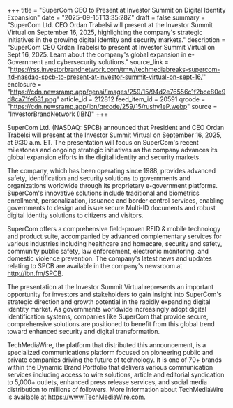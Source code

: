 +++
title = "SuperCom CEO to Present at Investor Summit on Digital Identity Expansion"
date = "2025-09-15T13:35:28Z"
draft = false
summary = "SuperCom Ltd. CEO Ordan Trabelsi will present at the Investor Summit Virtual on September 16, 2025, highlighting the company's strategic initiatives in the growing digital identity and security markets."
description = "SuperCom CEO Ordan Trabelsi to present at Investor Summit Virtual on Sept 16, 2025. Learn about the company's global expansion in e-Government and cybersecurity solutions."
source_link = "https://rss.investorbrandnetwork.com/tmw/techmediabreaks-supercom-ltd-nasdaq-spcb-to-present-at-investor-summit-virtual-on-sept-16/"
enclosure = "https://cdn.newsramp.app/genai/images/259/15/94d2e76556c1f2bce80e9d8ca71fe681.png"
article_id = 212812
feed_item_id = 20591
qrcode = "https://cdn.newsramp.app/ibn/qrcode/259/15/rushy1eP.webp"
source = "InvestorBrandNetwork (IBN)"
+++

<p>SuperCom Ltd. (NASDAQ: SPCB) announced that President and CEO Ordan Trabelsi will present at the Investor Summit Virtual on September 16, 2025, at 9:30 a.m. ET. The presentation will focus on SuperCom's recent milestones and ongoing strategic initiatives as the company advances its global expansion efforts in the digital identity and security markets.</p><p>The company, which has been operating since 1988, provides advanced safety, identification and security solutions to governments and organizations worldwide through its proprietary e-government platforms. SuperCom's innovative solutions include traditional and biometrics enrollment, personalization, issuance and border control services, enabling governments to design and issue secure Multi-ID documents and robust digital identity solutions to citizens and visitors.</p><p>SuperCom offers a comprehensive field-proven RFID & mobile technology and product suite, accompanied by advanced complementary services for various industries including healthcare and homecare, security and safety, community public safety, law enforcement, electronic monitoring, and domestic violence prevention. The company's latest news and updates relating to SPCB are available in the company's newsroom at <a href="http://ibn.fm/SPCB" rel="nofollow" target="_blank">http://ibn.fm/SPCB</a>.</p><p>The presentation at the Investor Summit Virtual represents an important opportunity for investors and stakeholders to gain insight into SuperCom's strategic direction and growth potential in the rapidly expanding digital identity market. As governments worldwide increasingly adopt digital identification systems, companies like SuperCom that provide secure, comprehensive solutions are positioned to benefit from this global trend toward enhanced security and digital transformation.</p><p>TechMediaWire, the platform that distributed this announcement, is a specialized communications platform focused on pioneering public and private companies driving the future of technology. It is one of 70+ brands within the Dynamic Brand Portfolio that delivers various communication services including access to wire solutions, article and editorial syndication to 5,000+ outlets, enhanced press release services, and social media distribution to millions of followers. More information about TechMediaWire is available at <a href="https://www.TechMediaWire.com" rel="nofollow" target="_blank">https://www.TechMediaWire.com</a>.</p>